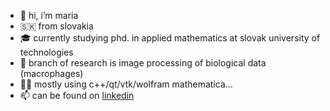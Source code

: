 - 👋 hi, i’m maria
- 🇸🇰 from slovakia
- 🎓 currently studying phd. in applied mathematics at slovak university of technologies
- 🔬 branch of research is image processing of biological data (macrophages)
- 👩‍💻 mostly using c++/qt/vtk/wolfram mathematica... 
- 📫 can be found on [linkedin](https://www.linkedin.com/in/mariasom/)

<!---
- 🌱 I’m currently learning ...
- 💞️ I’m looking to collaborate on ...
- 📫 How to reach me ...
mariasom/mariasom is a ✨ special ✨ repository because its `README.md` (this file) appears on your GitHub profile.
You can click the Preview link to take a look at your changes.
--->
